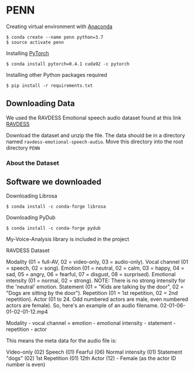 # PENN

Creating virtual environment with [Anaconda](https://www.anaconda.com/distribution/)
```
$ conda create --name penn python=3.7
$ source activate penn
```

Installing [PyTorch](https://pytorch.org/)
```
$ conda install pytorch=0.4.1 cuda92 -c pytorch
```

Installing other Python packages required
```
$ pip install -r requirements.txt
```

## Downloading Data

We used the RAVDESS Emotional speech audio dataset found at this link
[RAVDESS](https://www.kaggle.com/uwrfkaggler/ravdess-emotional-speech-audio/data#)

Download the dataset and unzip the file. The data should be in a directory named `ravdess-emotional-speech-audio`. Move this directory into the root directory `PENN`

### About the Dataset



## Software we downloaded
Downloading Librosa
```
$ conda install -c conda-forge librosa
```

Downloading PyDub
```
$ conda install -c conda-forge pydub
```

My-Voice-Analysis library is included in the project

RAVDESS Dataset

Modality (01 = full-AV, 02 = video-only, 03 = audio-only).
Vocal channel (01 = speech, 02 = song).
Emotion (01 = neutral, 02 = calm, 03 = happy, 04 = sad, 05 = angry, 06 = fearful, 07 = disgust, 08 = surprised).
Emotional intensity (01 = normal, 02 = strong). NOTE: There is no strong intensity for the 'neutral' emotion.
Statement (01 = "Kids are talking by the door", 02 = "Dogs are sitting by the door").
Repetition (01 = 1st repetition, 02 = 2nd repetition).
Actor (01 to 24. Odd numbered actors are male, even numbered actors are female).
So, here's an example of an audio filename. 02-01-06-01-02-01-12.mp4

Modality - vocal channel = emotion - emotional intensity - statement - repetition - actor

This means the meta data for the audio file is:

Video-only (02)
Speech (01)
Fearful (06)
Normal intensity (01)
Statement "dogs" (02)
1st Repetition (01)
12th Actor (12) - Female (as the actor ID number is even)
